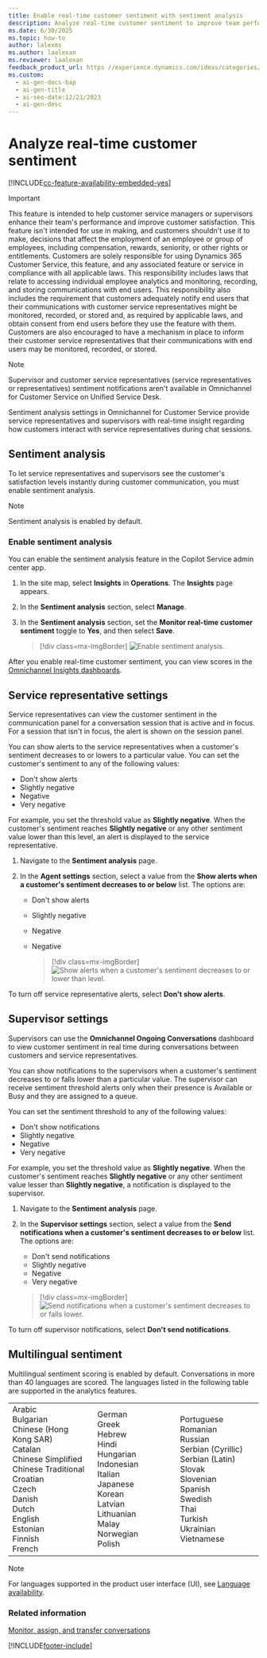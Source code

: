 ```yaml
---
title: Enable real-time customer sentiment with sentiment analysis
description: Analyze real-time customer sentiment to improve team performance and customer satisfaction.
ms.date: 6/30/2025
ms.topic: how-to
author: lalexms
ms.author: laalexan
ms.reviewer: laalexan
feedback_product_url: https //experience.dynamics.com/ideas/categories/list/?category=a7f4a807-de3b-eb11-a813-000d3a579c38&forum=b68e50a6-88d9-e811-a96b-000d3a1be7ad
ms.custom:
  - ai-gen-docs-bap
  - ai-gen-title
  - ai-seo-date:12/21/2023
  - ai-gen-desc
---
```


# Analyze real-time customer sentiment

[!INCLUDE[cc-feature-availability-embedded-yes](../../includes/cc-feature-availability.md)]


> [!IMPORTANT]
> This feature is intended to help customer service managers or supervisors enhance their team's performance and improve customer satisfaction. This feature isn't intended for use in making, and customers shouldn't use it to make, decisions that affect the employment of an employee or group of employees, including compensation, rewards, seniority, or other rights or entitlements. Customers are solely responsible for using Dynamics 365 Customer Service, this feature, and any associated feature or service in compliance with all applicable laws. This responsibility includes laws that relate to accessing individual employee analytics and monitoring, recording, and storing communications with end users. This responsibility also includes the requirement that customers adequately notify end users that their communications with customer service representatives might be monitored, recorded, or stored and, as required by applicable laws, and obtain consent from end users before they use the feature with them. Customers are also encouraged to have a mechanism in place to inform their customer service representatives that their communications with end users may be monitored, recorded, or stored.

> [!NOTE]
> Supervisor and customer service representatives (service representatives or representatives) sentiment notifications aren't available in Omnichannel for Customer Service on Unified Service Desk.

Sentiment analysis settings in Omnichannel for Customer Service provide service representatives and supervisors with real-time insight regarding how customers interact with service representatives during chat sessions.

## Sentiment analysis

To let service representatives and supervisors see the customer's satisfaction levels instantly during customer communication, you must enable sentiment analysis.

> [!NOTE]
> Sentiment analysis is enabled by default.

### Enable sentiment analysis

You can enable the sentiment analysis feature in the Copilot Service admin center app.

1. In the site map, select **Insights** in **Operations**. The **Insights** page appears.
1. In the **Sentiment analysis** section, select **Manage**.
1. In the **Sentiment analysis** section, set the **Monitor real-time customer sentiment** toggle to **Yes**, and then select **Save**.

    > [!div class=mx-imgBorder]
    > ![Enable sentiment analysis.](../media/monitor-real-time.png "Enable sentiment analysis")

After you enable real-time customer sentiment, you can view scores in the [Omnichannel Insights dashboards](../implement/configure-historical-sentiment-dashboard-supervisor.md).

## Service representative settings

Service representatives can view the customer sentiment in the communication panel for a conversation session that is active and in focus. For a session that isn't in focus, the alert is shown on the session panel.

You can show alerts to the service representatives when a customer's sentiment decreases to or lowers to a particular value. You can set the customer's sentiment to any of the following values:

- Don't show alerts
- Slightly negative
- Negative
- Very negative

For example, you set the threshold value as **Slightly negative**. When the customer's sentiment reaches **Slightly negative** or any other sentiment value lower than this level, an alert is displayed to the service representative.

1. Navigate to the **Sentiment analysis** page.
2. In the **Agent settings** section, select a value from the **Show alerts when a customer's sentiment decreases to or below** list. The options are:

    - Don't show alerts
    - Slightly negative
    - Negative
    - Negative

      > [!div class=mx-imgBorder]
      > ![Show alerts when a customer's sentiment decreases to or lower than level.](../media/monitor-real-time-agent.png "Show alerts when a customer's sentiment decreases to falls lower than a value")

To turn off service representative alerts, select **Don't show alerts**.

## Supervisor settings

Supervisors can use the **Omnichannel Ongoing Conversations** dashboard to view customer sentiment in real time during conversations between customers and service representatives.

You can show notifications to the supervisors when a customer's sentiment decreases to or falls lower than a particular value. The supervisor can receive sentiment threshold alerts only when their presence is Available or Busy and they are assigned to a queue.

You can set the sentiment threshold to any of the following values:

- Don't show notifications
- Slightly negative
- Negative
- Very negative

For example, you set the threshold value as **Slightly negative**. When the customer's sentiment reaches **Slightly negative** or any other sentiment value lesser than **Slightly negative**, a notification is displayed to the supervisor.

1. Navigate to the **Sentiment analysis** page.
2. In the **Supervisor settings** section, select a value from the **Send notifications when a customer's sentiment decreases to or below** list. The options are:

    - Don't send notifications
    - Slightly negative
    - Negative
    - Very negative

    > [!div class=mx-imgBorder]
    > ![Send notifications when a customer's sentiment decreases to or falls lower.](../media/monitor-real-time-supervisor.png "Send notifications when a customer's sentiment decreases to or falls lower")

To turn off supervisor notifications, select **Don't send notifications**.

## Multilingual sentiment

Multilingual sentiment scoring is enabled by default. Conversations in more than 40 languages are scored. The languages listed in the following table are supported in the analytics features.

<table>
<tbody>
<colgroup span = "3">
<col width = "34%"></col>
<col width = "33%"></col>
<col width = "33%"></col>
</colgroup>
<tr>
<td>Arabic<br>
Bulgarian<br>
Chinese (Hong Kong SAR)<br>
Catalan<br>
Chinese Simplified<br>
Chinese Traditional<br>
Croatian<br>
Czech<br>
Danish<br>
Dutch<br>
English<br>
Estonian<br>
Finnish<br>
French<br>
</td>
<td>German<br>
Greek<br>
Hebrew<br>
Hindi<br>
Hungarian<br>
Indonesian<br>
Italian<br>
Japanese<br>
Korean<br>
Latvian<br>
Lithuanian<br>
Malay<br>
Norwegian<br>
Polish<br>
</td>
<td>Portuguese<br>
Romanian<br>
Russian<br>
Serbian (Cyrillic)<br>
Serbian (Latin)<br>
Slovak<br>
Slovenian<br>
Spanish<br>
Swedish<br>
Thai<br>
Turkish<br>
Ukrainian<br>
Vietnamese<br>
</td>
</tbody>
</table>

> [!NOTE]
> For languages supported in the product user interface (UI), see [Language availability](../implement/international-availability.md).

### Related information

[Monitor, assign, and transfer conversations](../use/monitor-conversations.md)


[!INCLUDE[footer-include](../../includes/footer-banner.md)]
